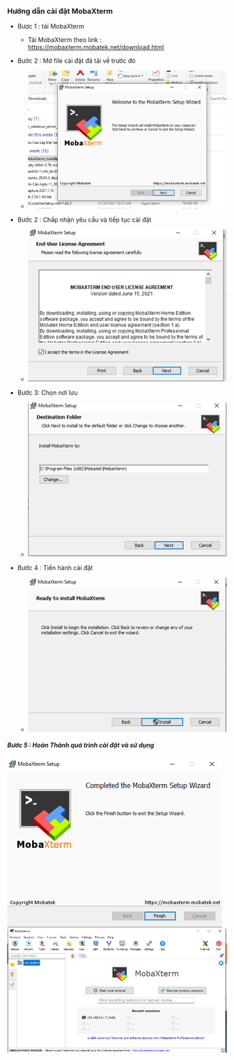 ### Hướng dẫn cài đặt MobaXterm
- Bược 1 : tải MobaXterm
    + Tải MobaXterm theo link : https://mobaxterm.mobatek.net/download.html
- Bước 2 : Mở file cài đặt đã tải về trước đó
    + <img src ="../../jmg/z1.PNG">

- Bước 2 : Chấp nhận yêu cầu và tiếp tục cài đặt

    + <img src ="../../jmg/z2.PNG">

- Bước 3: Chọn nơi lưu 
    + <img src ="../../jmg/z3.PNG">

- Bước 4 : Tiến hành cài đặt 
    + <img src ="../../jmg/z4.PNG">

##### Bước 5 : Hoàn Thành quá trình cài đặt và sử dụng
<img src ="../../jmg/z5.PNG">
<img src ="../../jmg/z6.PNG">



